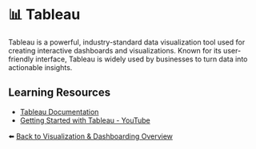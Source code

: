 # 📊 Tableau

Tableau is a powerful, industry-standard data visualization tool used for creating interactive dashboards and visualizations. Known for its user-friendly interface, Tableau is widely used by businesses to turn data into actionable insights.

## Learning Resources
- [Tableau Documentation](https://help.tableau.com/current/guides/get-started-tutorial/en-us/get-started-tutorial-home.htm)
- [Getting Started with Tableau - YouTube](https://www.youtube.com/watch?v=6xv1KvCMF1Q)

⬅️ [Back to Visualization & Dashboarding Overview](../../README.md#-visualization--dashboarding)

